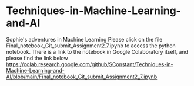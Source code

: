 # Techniques-in-Machine-Learning-and-AI
Sophie's adventures in Machine Learning 
Please click on the file Final_notebook_Git_submit_Assignment2.7.ipynb to access the python notebook. There is a link to the notebook in Google Colaboratory itself, and please find the link below https://colab.research.google.com/github/SConstant/Techniques-in-Machine-Learning-and-AI/blob/main/Final_notebook_Git_submit_Assignment2_7.ipynb
